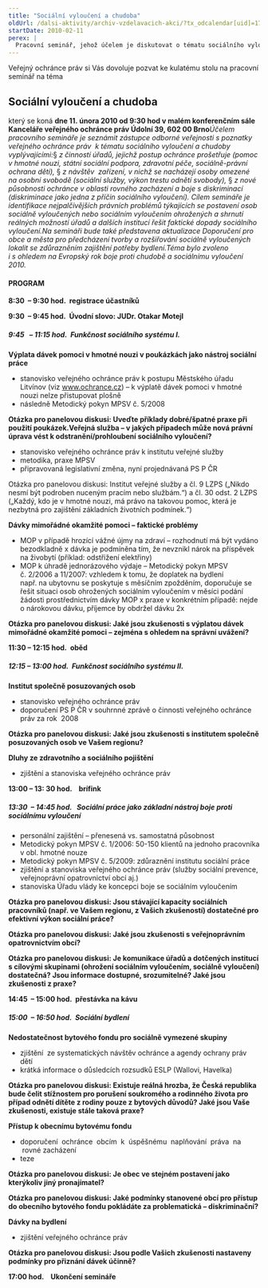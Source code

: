 ```yaml
---
title: "Sociální vyloučení a chudoba"
oldUrl: /dalsi-aktivity/archiv-vzdelavacich-akci/?tx_odcalendar[uid]=17&cHash=541cbcd69bc0f9091846c5fd54386843
startDate: 2010-02-11
perex: |
  Pracovní seminář, jehož účelem je diskutovat o tématu sociálního vyloučení a chudoby. Základními východisky budou poznatky ochránce z konkrétních případů, z výsledků systematických návštěv míst, kde se nacházejí osoby omezené na svobodě, a rovněž z nové působnosti ochránce v oblasti rovného zacházení.
---
```


<p>Veřejný ochránce práv si Vás dovoluje pozvat ke kulatému stolu na pracovní seminář na téma</p><h2>Sociální vyloučení a chudoba</h2><p>který se koná <b>dne 11. února 2010 </b><b>od 9:30 hod </b><b>v malém konferenčním sále Kanceláře veřejného ochránce práv </b><b>Údolní 39, 602 00 Brno</b><i>Účelem pracovního semináře je seznámit zástupce odborné veřejnosti s poznatky veřejného ochránce práv  k tématu sociálního vyloučení a chudoby vyplývajícími:</i>§ <i>z činností úřadů, jejichž postup ochránce prošetřuje (pomoc v hmotné nouzi, státní sociální podpora, zdravotní péče, sociálně-právní ochrana dětí), </i>§ <i>z návštěv  zařízení, v nichž se nacházejí osoby omezené na osobní svobodě (sociální služby, výkon trestu odnětí svobody), </i>§ <i>z nové působnosti ochránce v oblasti rovného zacházení a boje s diskriminací (diskriminace jako jedna z příčin sociálního vyloučení). </i><i>Cílem semináře je identifikace nejpalčivějších právních problémů týkajících se postavení osob sociálně vyloučených nebo sociálním vyloučením ohrožených a shrnutí reálných možností úřadů a dalších institucí řešit faktické dopady sociálního vyloučení.</i><i>Na semináři bude také představena aktualizace Doporučení pro obce a města pro předcházení tvorby a rozšiřování sociálně vyloučených lokalit se zdůrazněním zajištění potřeby bydlení.</i><i>Téma bylo zvoleno i s ohledem na Evropský rok boje proti chudobě a sociálnímu vyloučení 2010.</i></p><h4>PROGRAM<p></p></h4><p><strong>8:30  – 9:30 hod.  registrace účastníků</strong></p>
<p><strong>9:30  – 9:45 hod.  Úvodní slovo: </strong><strong>JUDr. Otakar Motejl </strong></p><h5>9:45   – 11:15 hod.  Funkčnost sociálního systému I. </h5><p><b>Výplata dávek pomoci v hmotné nouzi v poukázkách jako nástroj sociální práce</b></p><ul><li>stanovisko veřejného ochránce práv k postupu Městského úřadu Litvínov (viz <a href="http://www.ochrance.cz/">www.ochrance.cz</a>) – k výplatě dávek pomoci v hmotné nouzi nelze přistupovat plošně</li><li>následně Metodický pokyn MPSV č. 5/2008</li></ul><p><b>Otázka pro panelovou diskusi: Uveďte příklady dobré/špatné praxe při použití poukázek.</b><b>Veřejná služba – v jakých případech může nová právní úprava vést k odstranění/prohloubení sociálního vyloučení?</b></p>
<p></p><ul><li>stanovisko veřejného ochránce práv k institutu veřejné služby</li><li>metodika, praxe MPSV</li><li>připravovaná legislativní změna, nyní projednávaná PS P ČR</li></ul><p>Otázka pro panelovou diskusi: Institut veřejné služby a čl. 9 LZPS („Nikdo nesmí být podroben nuceným pracím nebo službám.“) a čl. 30 odst. 2 LZPS („Každý, kdo je v hmotné nouzi, má právo na takovou pomoc, která je nezbytná pro zajištění základních životních podmínek.“)</p>
<p><strong>Dávky mimořádné okamžité pomoci – faktické problémy</strong></p><ul><li>MOP v případě hrozící vážné újmy na zdraví – rozhodnutí má být vydáno bezodkladně x dávka je podmíněna tím, že nevznikl nárok na příspěvek na živobytí (příklad: odstřižení elektřiny)</li><li>MOP k úhradě jednorázového výdaje – Metodický pokyn MPSV č. 2/2006 a 11/2007: vzhledem k tomu, že doplatek na bydlení např. na ubytovnu se poskytuje s měsíčním zpožděním, doporučuje se řešit situaci osob ohrožených sociálním vyloučením v měsíci podání žádosti prostřednictvím dávky MOP x praxe v konkrétním případě: nejde o nárokovou dávku, příjemce by obdržel dávku 2x</li></ul><p><b>Otázka pro panelovou diskusi: Jaké jsou zkušenosti s výplatou dávek mimořádné okamžité pomoci – zejména s ohledem na správní uvážení?</b></p>
<p><strong>11:30 – 12:15 hod.  oběd</strong></p><h5>12:15 – 13:00 hod.  Funkčnost sociálního systému II.</h5><p><strong>Institut společně posuzovaných osob</strong> </p><ul><li>stanovisko veřejného ochránce práv</li><li>doporučení PS P ČR v souhrnné zprávě o činnosti veřejného ochránce práv za rok  2008</li></ul><p><b>Otázka pro panelovou diskusi: Jaké jsou zkušenosti s institutem společně posuzovaných osob ve Vašem regionu?</b></p>
<p><b>Dluhy ze zdravotního a sociálního pojištění</b><b> </b></p>
<p></p><ul><li>zjištění a stanoviska veřejného ochránce práv</li></ul><p><strong>13:00 – 13: 30 hod.    brífink</strong></p><h5>13:30  – 14:45 hod.   Sociální práce jako základní nástroj boje proti sociálnímu vyloučení<strong> </strong></h5><ul><li>personální zajištění – přenesená vs. samostatná působnost</li><li>Metodický pokyn MPSV č. 1/2006: 50-150 klientů na jednoho pracovníka v obl. hmotné nouze</li><li>Metodický pokyn MPSV č. 5/2009: zdůraznění institutu sociální práce</li><li>zjištění a stanoviska veřejného ochránce práv (služby sociální prevence, veřejnoprávní opatrovnictví obcí aj.)</li><li>stanoviska<b> </b>Úřadu vlády ke koncepci boje se sociálním vyloučením<b> </b></li></ul><p><b>Otázka pro panelovou diskusi: Jsou stávající kapacity sociálních pracovníků (např. ve Vašem regionu, z Vašich zkušeností) dostatečné pro efektivní výkon sociální práce?</b></p>
<p><b>Otázka pro panelovou diskusi: Jaké jsou zkušenosti s veřejnoprávním  opatrovnictvím obcí?</b></p>
<p><b>Otázka pro panelovou diskusi: Je komunikace úřadů a dotčených institucí s cílovými skupinami (ohrožení sociálním vyloučením, sociálně vyloučení) dostatečná? Jsou informace dostupné, srozumitelné? Jaké jsou zkušenosti z praxe?  </b></p>
<p><strong>14:45  – 15:00 hod.  přestávka na kávu</strong></p><h5>15:00  – 16:50 hod.  Sociální bydlení </h5><p><strong>Nedostatečnost bytového fondu pro sociálně vymezené skupiny  </strong></p><ul><li>zjištění  ze systematických návštěv ochránce a agendy ochrany práv dětí</li><li>krátká informace o důsledcích rozsudků ESLP (Wallovi, Havelka)</li></ul><p><strong>Otázka pro panelovou diskusi: Existuje reálná hrozba, že Česká republika bude čelit stížnostem pro porušení soukromého a rodinného života pro případ odnětí dítěte z rodiny pouze z bytových důvodů? Jaké jsou Vaše zkušenosti, existuje stále taková praxe?</strong></p>
<p><strong>Přístup k obecnímu bytovému fondu</strong> </p>
<p></p><ul><li>doporučení  ochránce  obcím  k  úspěšnému  naplňování  práva  na  rovné zacházení </li><li>teze</li></ul><p><strong>Otázka pro panelovou diskusi: Je obec ve stejném postavení jako kterýkoliv jiný pronajímatel?</strong></p>
<p><strong>Otázka pro panelovou diskusi: Jaké podmínky stanovené obcí pro přístup do obecního bytového fondu pokládáte za problematická – diskriminační?</strong></p>
<p><strong>Dávky na bydlení<u> </u></strong></p><ul><li>zjištění veřejného ochránce práv</li></ul><p><strong>Otázka pro panelovou diskusi: Jsou podle Vašich zkušenosti nastaveny podmínky pro přiznání dávek účinně?</strong></p>
<p><strong>17:00 hod.    Ukončení semináře</strong></p>
<p></p>
